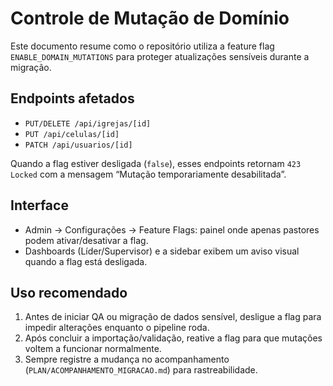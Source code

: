 # Controle de Mutação de Domínio

Este documento resume como o repositório utiliza a feature flag `ENABLE_DOMAIN_MUTATIONS` para proteger atualizações sensíveis durante a migração.

## Endpoints afetados
- `PUT/DELETE /api/igrejas/[id]`
- `PUT /api/celulas/[id]`
- `PATCH /api/usuarios/[id]`

Quando a flag estiver desligada (`false`), esses endpoints retornam `423 Locked` com a mensagem “Mutação temporariamente desabilitada”.

## Interface
- Admin → Configurações → Feature Flags: painel onde apenas pastores podem ativar/desativar a flag.
- Dashboards (Líder/Supervisor) e a sidebar exibem um aviso visual quando a flag está desligada.

## Uso recomendado
1. Antes de iniciar QA ou migração de dados sensível, desligue a flag para impedir alterações enquanto o pipeline roda.
2. Após concluir a importação/validação, reative a flag para que mutações voltem a funcionar normalmente.
3. Sempre registre a mudança no acompanhamento (`PLAN/ACOMPANHAMENTO_MIGRACAO.md`) para rastreabilidade.
